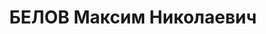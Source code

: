 ---
title: БЕЛОВ Максим Николаевич
description: народився 1897 у с. Холмова Юхновського пов. Смоленської губ. Росіянин,
  із селян, освіта початкова, у 1930—1937 рр. член ВКП(б). Проживав у Харкові. Боєпостачальник
  клубу ворошиловських стрільців. Заарештований _20.10.1937_ р. за участь в антирад.
  військовій фашистській змові (статті 54-1 п. «а», 54-8, 54-11 КК УРСР) і військовою
  колегією Верховного Суду СРСР _07.01.1938_ р. (статті 54-2, 54-8, 54-11 КК УРСР)
  засуджений до розстрілу з конфіскацією особистого майна. Розстріляний _08.01.1938_
  р. у Харкові. Реабілітований _25.03.1958_ р.
---
